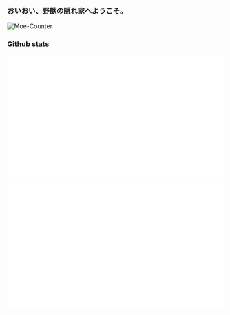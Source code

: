 ### おいおい、野獣の隠れ家へようこそ。
![Moe-Counter](https://count.getloli.com/get/@Akari%20Azusagawa?theme=rule34)
  
### Github stats  
[![akari](https://raw.githubusercontent.com/whyakari/whyakari/master/generated/overview.svg)](https://github.com/whyakari)
[![akari](https://raw.githubusercontent.com/whyakari/whyakari/master/generated/languages.svg)](https://github.com/whyakari)  
